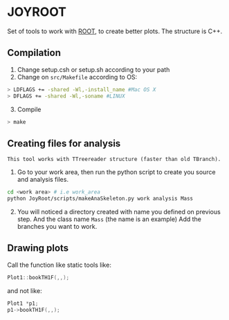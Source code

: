 # JOYROOT
Set of tools to work with [ROOT](https://root.cern.ch/), to create better plots.
The structure is C++.

## Compilation

1. Change setup.csh or setup.sh according to your path
2. Change on `src/Makefile` according to OS:
```bash
> LDFLAGS += -shared -Wl,-install_name #Mac OS X
> DFLAGS += -shared -Wl,-soname #LINUX 
```
3. Compile
```bash
> make
```

## Creating files for analysis
	This tool works with TTreereader structure (faster than old TBranch).

1. Go to your work area, then run the python script to create you source and analysis files.
```bash
cd <work area> # i.e work_area
python JoyRoot/scripts/makeAnaSkeleton.py work analysis Mass
```
2. You will noticed a directory created with name you defined on previous step. And the class name `Mass` (the name is an example)
Add the branches you want to work.

## Drawing plots

Call the function like static tools like:
```C++
Plot1::bookTH1F(,,);
```
and not like: 
```C++
Plot1 *p1;
p1->bookTH1F(,,);
```

